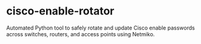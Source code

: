 # cisco-enable-rotator
Automated Python tool to safely rotate and update Cisco enable passwords across switches, routers, and access points using Netmiko.
